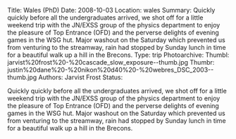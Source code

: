 Title: Wales (PhD)
Date: 2008-10-03
Location: wales
Summary: Quickly quickly before all the undergraduates arrived, we shot off for a little weekend trip with the JN/EXSS group of the physics department to enjoy the pleasure of Top Entrance (OFD) and the perverse delights of evening games in the WSG hut. Major washout on the Saturday which prevented us from venturing to the streamway, rain had stopped by Sunday lunch in time for a beautiful walk up a hill in the Brecons.
Type: trip
Photoarchive:
Thumbl: jarvist%20frost%20-%20cascade_slow_exposure--thumb.jpg
Thumbr: justin%20dane%20-%20nikon%20d40%20-%20webres_DSC_2003--thumb.jpg
Authors: Jarvist Frost
Status:

Quickly quickly before all the undergraduates arrived, we shot off for a little weekend trip with the JN/EXSS group of the physics department to enjoy the pleasure of Top Entrance (OFD) and the perverse delights of evening games in the WSG hut. Major washout on the Saturday which prevented us from venturing to the streamway, rain had stopped by Sunday lunch in time for a beautiful walk up a hill in the Brecons.
